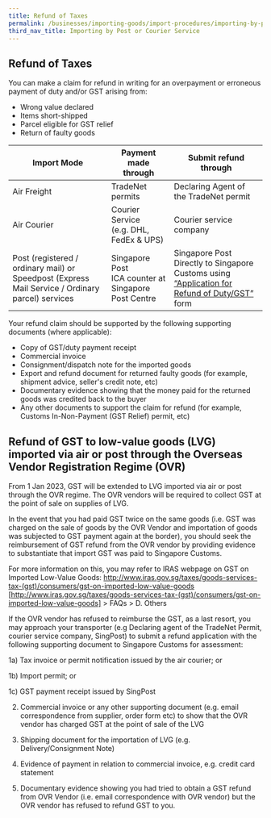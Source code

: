 ```yaml
---
title: Refund of Taxes
permalink: /businesses/importing-goods/import-procedures/importing-by-post-or-courier-service/refund-of-taxes/
third_nav_title: Importing by Post or Courier Service
---
```

## Refund of Taxes

You can make a claim for refund in writing for an overpayment or erroneous payment of duty and/or GST arising from:

-   Wrong value declared
-   Items short-shipped
-   Parcel eligible for GST relief
-   Return of faulty goods

| **Import Mode**  |  **Payment made through** |  **Submit refund through** |
|---|---|---|
| Air Freight  | TradeNet permits  |  Declaring Agent of the TradeNet permit |
| Air Courier  |  Courier Service <br> (e.g. DHL, FedEx & UPS) |  Courier service company |
|  Post (registered / ordinary mail) or Speedpost (Express Mail Service / Ordinary parcel) services | Singapore Post <br> ICA counter at Singapore Post Centre  |  Singapore Post <br> Directly to Singapore Customs using [“Application for Refund of Duty/GST”](/files/businesses/application-for-refund-of-duty-or-gst-form-5nov2018.doc) form |

Your refund claim should be supported by the following supporting documents (where applicable):

-   Copy of GST/duty payment receipt
-   Commercial invoice
-   Consignment/dispatch note for the imported goods
-   Export and refund document for returned faulty goods (for example, shipment advice, seller's credit note, etc)
-   Documentary evidence showing that the money paid for the returned goods was credited back to the buyer
-   Any other documents to support the claim for refund (for example, Customs In-Non-Payment (GST Relief) permit, etc)


## Refund of GST to low-value goods (LVG) imported via air or post through the Overseas Vendor Registration Regime (OVR)

From 1 Jan 2023, GST will be extended to LVG imported via air or post through the OVR regime. The OVR vendors will be required to collect GST at the point of sale on supplies of LVG.

In the event that you had paid GST twice on the same goods (i.e. GST was charged on the sale of goods by the OVR Vendor and importation of goods was subjected to GST payment again at the border), you should seek the reimbursement of GST refund from the OVR vendor by providing evidence to substantiate that import GST was paid to Singapore Customs. 

For more information on this, you may refer to IRAS webpage on GST on Imported Low-Value Goods: http://www.iras.gov.sg/taxes/goods-services-tax-(gst)/consumers/gst-on-imported-low-value-goods [http://www.iras.gov.sg/taxes/goods-services-tax-(gst)/consumers/gst-on-imported-low-value-goods] > FAQs > D. Others 

If the OVR vendor has refused to reimburse the GST, as a last resort, you may approach your transporter (e.g Declaring agent of the TradeNet Permit, courier service company, SingPost) to submit a refund application with the following supporting document to Singapore Customs for assessment:

1a) Tax invoice or permit notification issued by the air courier; or

1b) Import permit; or

1c)	GST payment receipt issued by SingPost

2)	Commercial invoice or any other supporting document (e.g. email correspondence from supplier, order form etc) to show that the OVR vendor has charged GST at the point of sale of the LVG

3)	Shipping document for the importation of LVG (e.g. Delivery/Consignment Note)
4)	Evidence of payment in relation to commercial invoice, e.g. credit card statement
5)	Documentary evidence showing you had tried to obtain a GST refund from OVR Vendor (i.e. email correspondence with OVR vendor) but the OVR vendor has refused to refund GST to you.